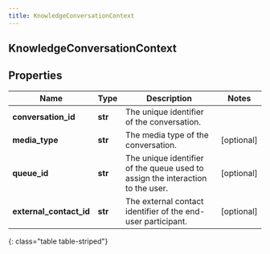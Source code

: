 ```yaml
---
title: KnowledgeConversationContext
---
```

## KnowledgeConversationContext

## Properties

|Name | Type | Description | Notes|
|------------ | ------------- | ------------- | -------------|
| **conversation_id** | **str** | The unique identifier of the conversation. | |
| **media_type** | **str** | The media type of the conversation. | [optional] |
| **queue_id** | **str** | The unique identifier of the queue used to assign the interaction to the user. | [optional] |
| **external_contact_id** | **str** | The external contact identifier of the end-user participant. | [optional] |
{: class="table table-striped"}


